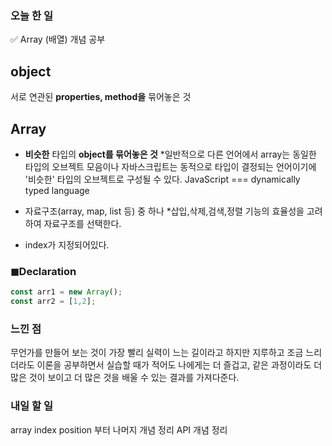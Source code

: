 ### 오늘 한 일
✅ Array (배열) 개념 공부
## object

서로 연관된 **properties, method을** 묶어놓은 것

## Array

- **비슷한** 타입의 **object를 묶어놓은 것**
*일반적으로 다른 언어에서 array는 동일한 타입의 오브젝트 모음이나 자바스크립트는 동적으로 타입이 결정되는 언어이기에 '비슷한' 타입의 오브젝트로 구성될 수 있다.
JavaScript === dynamically typed language

- 자료구조(array, map, list 등) 중 하나
*삽입,삭제,검색,정렬 기능의 효율성을 고려하여 자료구조를 선택한다.
- index가 지정되어있다.

### ◼Declaration

```jsx
const arr1 = new Array();
const arr2 = [1,2];
```

### 느낀 점
무언가를 만들어 보는 것이 가장 빨리 실력이 느는 길이라고 하지만
지루하고 조금 느리더라도 이론을 공부하면서 실습할 때가 적어도 나에게는 더 즐겁고, 같은 과정이라도 더 많은 것이 보이고 더 많은 것을 배울 수 있는 결과를 가져다준다.



### 내일 할 일
array index position 부터 나머지 개념 정리
API 개념 정리